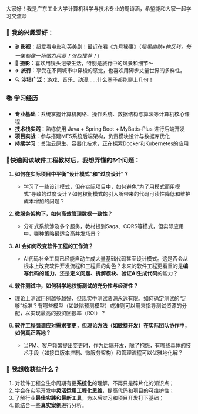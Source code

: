 大家好！我是广东工业大学计算机科学与技术专业的周诗涵，希望能和大家一起学习交流😊

### 🎨 我的兴趣爱好：

- 🎬 **影视**：超爱看电影和英美剧！最近在看《九号秘事》（*暗黑幽默+神反转，每一集都像一场脑力风暴！强烈推荐！*）
- 📸 **摄影**：喜欢用镜头记录生活，特别是旅行中的风景和细节～
- ✈️ **旅行**：享受在不同城市中穿梭的感觉，也喜欢用脚步丈量世界的多样性。
- 🔍 **涉猎广泛**：游戏、音乐、动漫……什么圈子都能聊上几句！

### 📚 学习经历

- **专业基础**：系统掌握计算机网络、操作系统、数据结构与算法等计算机核心课程
- **技术栈实践**：熟练使用 Java + Spring Boot + MyBatis-Plus 进行后端开发
- **项目实战**：参与搭建MES系统后端架构，负责模块设计与数据库优化
- **持续学习**：关注云原生、容器化技术，正在探索Docker和Kubernetes的应用

### 📘快速阅读软件工程教材后，我想弄懂的5个问题：

1. **如何在实际项目中平衡“设计模式”和“过度设计”？**  

   - 学习了一些设计模式，但在实际项目中，如何避免“为了用模式而用模式”导致的过度设计？如何权衡模式的引入所带来的代码可读性降低和维护成本增加的问题？
2. **微服务架构下，如何高效管理数据一致性？**  
   - 分布式系统涉及多个服务，教材提到Saga、CQRS等模式，但实际应用中，哪种策略最适合高并发场景？
3. **AI 会如何改变软件工程的工作流？**  
   - AI代码补全工具已经能自动生成大量基础代码甚至设计模式。这是否会从根本上改变软件开发流程和工程师的角色？未来的软件工程更看重的是**编写代码的能力**，还是**定义问题、拆解模块、验证AI生成代码**的能力？
4. **软件测试中，如何科学地权衡测试的充分性与经济性？**

- 理论上测试用例越多越好，但现实中测试资源永远有限。如何确定测试的“足够”标准？有哪些模型（如缺陷预测模型）或准则可以用来指导测试资源的分配，以实现最高的投资回报率（ROI）？

6. **软件工程强调应对需求变更，但理论方法（如敏捷开发）在实际团队协作中，如何真正落地？**

   - 当PM、客户频繁提出变更时，作为后端开发，除了抱怨，有哪些具体的技术手段（如接口版本控制、微服务架构）和管理流程可以优雅地化解？

### 🌱 **我想收获些什么？** 

1. 对软件工程全生命周期有更**系统化**的理解，不再只是碎片化的知识点；
2. 学会在实际开发中**灵活运用工程化思维**，提高代码和项目的可维护性；
3. 了解行业**最佳实践和最新工具**，为以后实习和项目开发打下基础；
4. 能结合一些**真实案例**进行分析。


